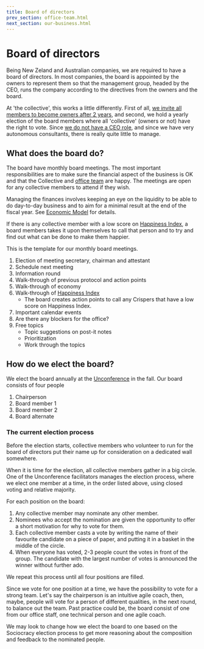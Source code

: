 ```yaml
---
title: Board of directors
prev_section: office-team.html
next_section: our-business.html
---
```


Board of directors
==================

Being New Zeland and Australian companies, we are required to have a board of directors. In most companies, the board is appointed by the owners to represent them so that the management group, headed by the CEO, runs the company according to the directives from the owners and the board.

At 'the collective', this works a little differently. First of all, [we invite all members to become owners after 2 years](ownership-model.html), and second, we hold a yearly election of the board members where all 'collective' (owners or not) have the right to vote. Since [we do not have a CEO role](decisions.html), and since we have very autonomous consultants, there is really quite little to manage.

What does the board do?
-----------------------

The board have monthly board meetings. The most important responsibilities are to make sure the financial aspect of the business is OK and that the Collective and [office team](office-team.html) are happy. The meetings are open for any collective members to attend if they wish.

Managing the finances involves keeping an eye on the liquidity to be able to do day-to-day business and to aim for a minimal result at the end of the fiscal year. See [Economic Model](economic-model.html) for details.

If there is any collective member with a low score on [Happiness Index](happiness-index.html), a board members takes it upon themselves to call that person and to try and find out what can be done to make them happier.

This is the template for our monthly board meetings.

1.  Election of meeting secretary, chairman and attestant
2.  Schedule next meeting
3.  Information round
4.  Walk-through of previous protocol and action points
5.  Walk-through of economy
6.  Walk-through of [Happiness Index](happiness-index.html)
    -   The board creates action points to call any Crispers that have a low score on Happiness Index.
7.  Important calendar events
8.  Are there any blockers for the office?
9.  Free topics
    -   Topic suggestions on post-it notes
    -   Prioritization
    -   Work through the topics

How do we elect the board?
--------------------------

We elect the board annually at the [Unconference](unconference.html) in the fall. Our board consists of four people

1.  Chairperson
2.  Board member 1
3.  Board member 2
4.  Board alternate

### The current election process

Before the election starts, collective members who volunteer to run for the board of directors put their name up for consideration on a dedicated wall somewhere.

When it is time for the election, all collective members gather in a big circle. One of the Unconference facilitators manages the election process, where we elect one member at a time, in the order listed above, using closed voting and relative majority.

For each position on the board:

1.  Any collective member may nominate any other member.
2.  Nominees who accept the nomination are given the opportunity to offer a short motivation for why to vote for them.
3.  Each collective member casts a vote by writing the name of their favourite candidate on a piece of paper, and putting it in a basket in the middle of the circle.
4.  When everyone has voted, 2-3 people count the votes in front of the group. The candidate with the largest number of votes is announced the winner without further ado.

We repeat this process until all four positions are filled.

Since we vote for one position at a time, we have the possibility to vote for a strong team. Let's say the chairperson is an intuitive agile coach, then, maybe, people will vote for a person of different qualities, in the next round, to balance out the team.
Past practice could be, the board  consist of one from our office staff, one technical person and one agile coach.

We may look to change how we elect the board to one based on the Sociocracy election process to get more reasoning about the composition and feedback to the nominated people.
